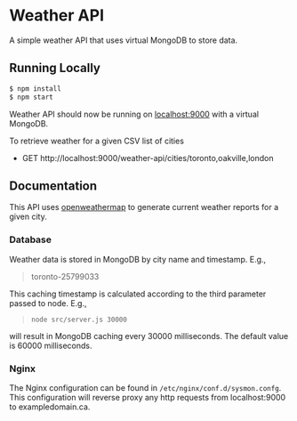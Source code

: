# Weather API

A simple weather API that uses virtual MongoDB to store data.

## Running Locally

```sh
$ npm install
$ npm start
```

Weather API should now be running on [localhost:9000](http://localhost:9000/) with a virtual MongoDB.

To retrieve weather for a given CSV list of cities
- GET http://localhost:9000/weather-api/cities/toronto,oakville,london

## Documentation

This API uses [openweathermap](https://openweathermap.org/) to generate current weather reports for a given city.

### Database

Weather data is stored in MongoDB by city name and timestamp. E.g.,
> toronto-25799033

This caching timestamp is calculated according to the third parameter passed to node. E.g.,
> `node src/server.js 30000`

will result in MongoDB caching every 30000 milliseconds. The default value is 60000 milliseconds.

### Nginx

The Nginx configuration can be found in `/etc/nginx/conf.d/sysmon.confg`. This configuration will reverse proxy any http requests from localhost:9000 to exampledomain.ca.

